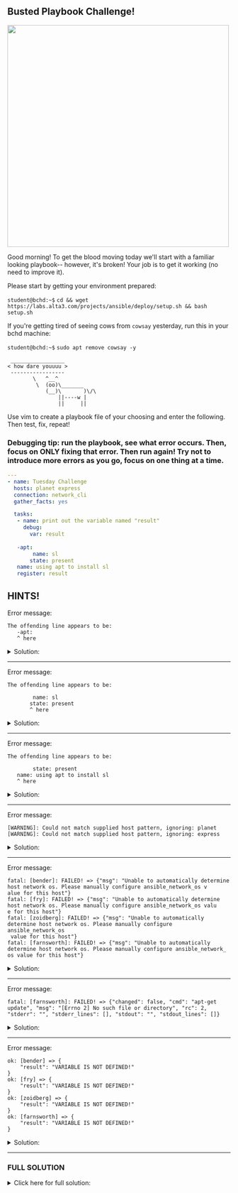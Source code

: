 ## Busted Playbook Challenge!

<img src="https://i.redd.it/i4v9op0chrc51.jpg" width="500"/>



Good morning! To get the blood moving today we'll start with a familiar looking playbook-- however, it's broken! Your job is to get it working (no need to improve it).

Please start by getting your environment prepared:

`student@bchd:~$` `cd && wget https://labs.alta3.com/projects/ansible/deploy/setup.sh && bash setup.sh`

If you're getting tired of seeing cows from `cowsay` yesterday, run this in your bchd machine:

`student@bchd:~$` `sudo apt remove cowsay -y`

```
 _________________
< how dare youuuu >
 -----------------
        \   ^__^
         \  (oo)\_______
            (__)\       )\/\
                ||----w |
                ||     ||
```

Use vim to create a playbook file of your choosing and enter the following. Then test, fix, repeat!

### Debugging tip: run the playbook, see what error occurs. Then, focus on ONLY fixing that error. Then run again! Try not to introduce more errors as you go, focus on one thing at a time.

```yaml
---
- name: Tuesday Challenge
  hosts: planet express
  connection: network_cli
  gather_facts: yes

  tasks:
   - name: print out the variable named "result"
     debug:
       var: result
       
   -apt:
        name: sl
       state: present
   name: using apt to install sl
   register: result
```

## HINTS!

Error message:
```
The offending line appears to be:
   -apt:
   ^ here
```
<details>
<summary>Solution:</summary>
        
Change `-apt` to `- apt`. Always put a whitespace after a `-` in YAML!
      
</details>

***

Error message:
```
The offending line appears to be:

        name: sl
       state: present
       ^ here
```
<details>
<summary>Solution:</summary>
        
This is an indentation error. `name` and `state` are both parameters of the `apt` module and must be lined up the same! Change it to this:
  
```yaml
   - apt:
       name: sl
       state: present
```      
</details>

***

Error message:
```
The offending line appears to be:

        state: present
   name: using apt to install sl
   ^ here
```
<details>
<summary>Solution:</summary>
        
Once again this is an indentation issue. `name`,`register`, and `apt` are all keywords and should have the same indentation. Change it to this:

```yaml
   - apt:
        name: sl       # yes, name is being used twice! this is the name 'parameter' for the apt module
        state: present
     name: using apt to install sl   # this is the name `keyword` to identify this task
     register: result
```
</details>


***

Error message:
```
[WARNING]: Could not match supplied host pattern, ignoring: planet                                                                    
[WARNING]: Could not match supplied host pattern, ignoring: express 
```
<details>
<summary>Solution:</summary>
        
Start by checking out our group names in our inventory. `head ~/ans/inv/dev/hosts -n 1`
  
```
[planetexpress]
```

Oops! We wrote the group name incorrectly. Change the `hosts` line to this:
  
```yaml
hosts: planetexpress
```
  
</details>



***

Error message:
```
fatal: [bender]: FAILED! => {"msg": "Unable to automatically determine host network os. Please manually configure ansible_network_os v
alue for this host"}                                                                                                                  
fatal: [fry]: FAILED! => {"msg": "Unable to automatically determine host network os. Please manually configure ansible_network_os valu
e for this host"}
fatal: [zoidberg]: FAILED! => {"msg": "Unable to automatically determine host network os. Please manually configure ansible_network_os
 value for this host"}
fatal: [farnsworth]: FAILED! => {"msg": "Unable to automatically determine host network os. Please manually configure ansible_network_
os value for this host"}
```

<details>
<summary>Solution:</summary>
        
For some reason we are looking at `bender`,`fry`,`zoidberg`, and `farnsworth` as if they are networking devices. Ansible is complaining that we didn't define what network OS they are running.
  
Oops! We set our `connection` value to `network_cli`. These are linux hosts, not networking devices. Change that line to this:
  
```yaml
connection: ssh
```
  
</details>

***

Error message:
```
fatal: [farnsworth]: FAILED! => {"changed": false, "cmd": "apt-get update", "msg": "[Errno 2] No such file or directory", "rc": 2, "stderr": "", "stderr_lines": [], "stdout": "", "stdout_lines": []}
```

<details>
<summary>Solution:</summary>
        
The `farnsworth` host is failing our task that uses `apt` to install an application. Oops- `farnsworth` is a CentOS machine and therefore **cannot use apt.** Since there's no way this will ever work, let's exclude `farnsworth` from this play.
  
```yaml
hosts: planetexpress:!farnsworth   # target all hosts in planetexpress EXCEPT farnsworth
```
  
</details>

***

Error message:
```
ok: [bender] => {
    "result": "VARIABLE IS NOT DEFINED!"
}
ok: [fry] => {
    "result": "VARIABLE IS NOT DEFINED!"
}
ok: [zoidberg] => {
    "result": "VARIABLE IS NOT DEFINED!"
}
ok: [farnsworth] => {
    "result": "VARIABLE IS NOT DEFINED!"
}
```
<details>
<summary>Solution:</summary>
        
While this isn't truly an error (it's not RED), it's definitely not desirable. The problem here is that in Ansible, ORDER MATTERS. For instance, you always put your socks on BEFORE you put on your shoes, right? In this case, we'd better DEFINE the variable `result` before we try to DISPLAY the value of result. Switch the order of your two tasks!
 
```yaml
   - apt: # THIS TASK FIRST
           name: sl
           state: present
     name: using apt to install sl
     register: result
     become: true

   - name: print out the variable named "result"
     debug: # THIS TASK SECOND
       var: result
```
</details>

***

### FULL SOLUTION

<details>
<summary>Click here for full solution:</summary>
  
```yaml
---
- name: Tuesday Challenge
  hosts: planetexpress:!farnsworth
  connection: ssh
  gather_facts: yes

  tasks:
       
   - apt: 
           name: sl
           state: present
     name: using apt to install sl
     register: result
     become: true

   - name: print out the variable named "result"
     debug:
       var: result
```
